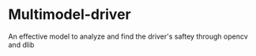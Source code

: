 # Multimodel-driver
An effective model to analyze and find the driver's saftey through opencv and dlib
